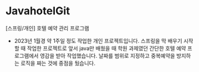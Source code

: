 # JavahotelGit
[스프링/개인] 호텔 예약 관리 프로그램

* 2023년 1월경 약 1주일 정도 작업한 개인 프로젝트입니다. 스프링을 막 배우기 시작할 때 작업한 프로젝트로 앞서 java만 배웠을 때 학원 과제였던 간단한 호텔 예약 프로그램에서 영감을 받아 작업했습니다. 날짜를 범위로 지정하고 중복예약을 방지하는 로직을 짜는 것에 중점을 뒀습니다.
